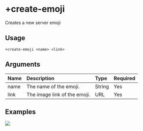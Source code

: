# +create-emoji
Creates a new server emoji

## Usage
```
+create-emoji <name> <link>
```

## Arguments
Name | Description | Type | Required
:-- | :-- | :-- | :--
name | The name of the emoji. | String | Yes
link | The image link of the emoji. | URL | Yes

## Examples
![](https://tawk.link/60e18ecd649e0a0a5cca7167/kb/attachments/W_nnwLIYm8.jpg)
